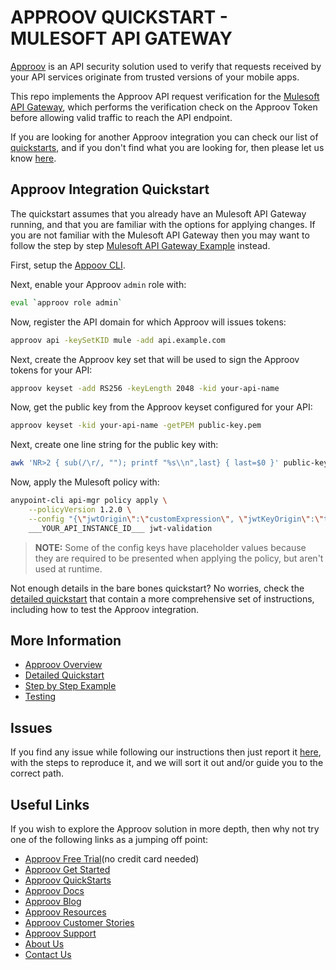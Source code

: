 # APPROOV QUICKSTART - MULESOFT API GATEWAY

[Approov](https://approov.io) is an API security solution used to verify that requests received by your API services originate from trusted versions of your mobile apps.

This repo implements the Approov API request verification for the [Mulesoft API Gateway](https://aws.amazon.com/api-gateway/), which performs the verification check on the Approov Token before allowing valid traffic to reach the API endpoint.


If you are looking for another Approov integration you can check our list of [quickstarts](https://approov.io/docs/latest/approov-integration-examples/backend-api/), and if you don't find what you are looking for, then please let us know [here](https://approov.io/contact).


## Approov Integration Quickstart

The quickstart assumes that you already have an Mulesoft API Gateway running, and that you are familiar with the options for applying changes. If you are not familiar with the Mulesoft API Gateway then you may want to follow the step by step [Mulesoft API Gateway Example](docs/MULESOFT_API_GATEWAY_EXAMPLE.md) instead.

First, setup the [Appoov CLI](https://approov.io/docs/latest/approov-installation/index.html#initializing-the-approov-cli).

Next, enable your Approov `admin` role with:

```bash
eval `approov role admin`
````

Now, register the API domain for which Approov will issues tokens:

```bash
approov api -keySetKID mule -add api.example.com
```

Next, create the Approov key set that will be used to sign the Approov tokens for your API:

```bash
approov keyset -add RS256 -keyLength 2048 -kid your-api-name
```

Now, get the public key from the Approov keyset configured for your API:

```bash
approov keyset -kid your-api-name -getPEM public-key.pem
```

Next, create one line string for the public key with:

```bash
awk 'NR>2 { sub(/\r/, ""); printf "%s\\n",last} { last=$0 }' public-key.pem > public-key-string.pem
```

Now, apply the Mulesoft policy with:

```bash
anypoint-cli api-mgr policy apply \
    --policyVersion 1.2.0 \
    --config "{\"jwtOrigin\":\"customExpression\", \"jwtKeyOrigin\":\"text\", \"textKey\":\"$(cat public-key-string.pem)\", \"jwtExpression\":\"#[attributes.headers[\\\"Approov-Token\\\"]]\", \"signingMethod\":\"rsa\", \"signingKeyLength\":\"256\", \"jwksUrl\":\"example.com\", \"skipClientIdValidation\":true, \"clientIdExpression\":\"#[vars.claimSet.client_id]\", \"validateAudClaim\":false, \"mandatoryAudClaim\":false, \"supportedAudiences\":\"aud.example.com\",  \"mandatoryExpClaim\":true, \"mandatoryNbfClaim\":false, \"validateCustomClaim\":false}" \
    ___YOUR_API_INSTANCE_ID___ jwt-validation
```
> **NOTE:** Some of the config keys have placeholder values because they are required to be presented when applying the policy, but aren't used at runtime.

Not enough details in the bare bones quickstart? No worries, check the [detailed quickstart](docs/APPROOV_TOKEN_QUICKSTART.md) that contain a more comprehensive set of instructions, including how to test the Approov integration.


## More Information

* [Approov Overview](OVERVIEW.md)
* [Detailed Quickstart](docs/APPROOV_TOKEN_QUICKSTART.md)
* [Step by Step Example](docs/MULESOFT_API_GATEWAY_EXAMPLE.md)
* [Testing](docs/APPROOV_TOKEN_QUICKSTART.md#test-your-approov-integration)


## Issues

If you find any issue while following our instructions then just report it [here](https://github.com/approov/quickstart-mulesoft-api-gateway/issues), with the steps to reproduce it, and we will sort it out and/or guide you to the correct path.


## Useful Links

If you wish to explore the Approov solution in more depth, then why not try one of the following links as a jumping off point:

* [Approov Free Trial](https://approov.io/signup)(no credit card needed)
* [Approov Get Started](https://approov.io/product/demo)
* [Approov QuickStarts](https://approov.io/docs/latest/approov-integration-examples/)
* [Approov Docs](https://approov.io/docs)
* [Approov Blog](https://approov.io/blog/)
* [Approov Resources](https://approov.io/resource/)
* [Approov Customer Stories](https://approov.io/customer)
* [Approov Support](https://approov.zendesk.com/hc/en-gb/requests/new)
* [About Us](https://approov.io/company)
* [Contact Us](https://approov.io/contact)
